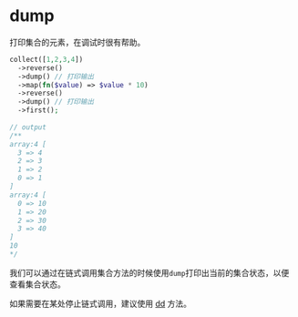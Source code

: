 # dump

打印集合的元素，在调试时很有帮助。

```php
collect([1,2,3,4])
  ->reverse()
  ->dump() // 打印输出
  ->map(fn($value) => $value * 10)
  ->reverse()
  ->dump() // 打印输出
  ->first();
  
// output
/**
array:4 [
  3 => 4
  2 => 3
  1 => 2
  0 => 1
]
array:4 [
  0 => 10
  1 => 20
  2 => 30
  3 => 40
]
10
*/
```

我们可以通过在链式调用集合方法的时候使用`dump`打印出当前的集合状态，以便查看集合状态。

如果需要在某处停止链式调用，建议使用 [dd](/collections/dd.md) 方法。
